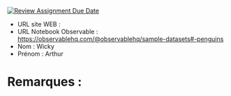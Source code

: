 [![Review Assignment Due Date](https://classroom.github.com/assets/deadline-readme-button-22041afd0340ce965d47ae6ef1cefeee28c7c493a6346c4f15d667ab976d596c.svg)](https://classroom.github.com/a/1RwtDiXe)
- URL site WEB : 
- URL Notebook Observable : https://observablehq.com/@observablehq/sample-datasets#-penguins
- Nom : Wicky
- Prénom : Arthur

# Remarques :
